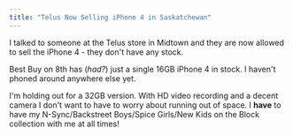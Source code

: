 ```yaml
---
title: "Telus Now Selling iPhone 4 in Saskatchewan"
---
```

<p>I talked to someone at the Telus store in Midtown and they are now allowed to sell the iPhone 4 - they don't have any stock.</p>
<p>Best Buy on 8th has (<em>had?</em>) just a single 16GB iPhone 4 in stock.  I haven't phoned around anywhere else yet.</p>
<p>I'm holding out for a 32GB version.  With HD video recording and a decent camera I don't want to have to worry about running out of space.  I <strong>have</strong> to have my N-Sync/Backstreet Boys/Spice Girls/New Kids on the Block collection with me at all times!</p>

